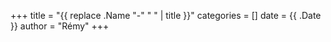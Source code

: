 +++
title = "{{ replace .Name "-" " " | title }}"
categories = []
date = {{ .Date }}
author = "Rémy"
+++
